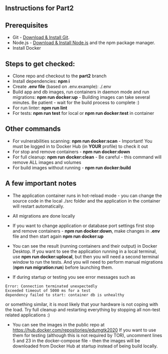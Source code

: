 ## Instructions for Part2

## Prerequisites

- Git - [Download & Install Git](https://git-scm.com/downloads).
- Node.js - [Download & Install Node.js](https://nodejs.org/en/download/) and the npm package manager.
- Install Docker

## Steps to get checked:

- Clone repo and checkout to the **part2** branch
- Install dependencies: **npm i**
- Create **.env file** (based on .env.example):  ./.env 
- Build app and db images, run containers in daemon mode and run migrations: **npm run docker:up** - Building images can take several minutes. Be patient - wait for the build process to complete :) 
- For run linter: **npm run lint**
- For tests: **npm run test** for local or **npm run docker:test** in container 

## Other commands

- For vulnerabilities scanning: **npm run docker:scan** - Important! You must be logged in to Docker Hub (in **YOUR** profile) to check it out
- For stop and remove containers - **npm run docker:down**
- For full cleanup: **npm run docker:clean** - Be careful - this command will remove ALL images and volumes
- For build images without running - **npm run docker:build**

## A few important notes

- The application container runs in hot-reload mode - you can change the source code in the local ./src folder and the application in the container will restart automatically.
- All migrations are done locally
- If you want to change application or database port settings first stop and remove containers - **npm run docker:down**, make changes in **.env** file and then start again **npm run docker:up**  
- You can see the result (running containers and their output) in Docker Desktop. If you want to see the application running in a local terminal, use **npm run docker:uplocal**, but then you will need a second terminal window to run the tests. And you will need to perform manual migrations (**npm run migration:run**) before launching them.

- If during startup or testing you see error messages such as
```
Error: Connection terminated unexpectedly
Exceeded timeout of 5000 ms for a test
dependency failed to start: container db is unhealthy
```
or something similar, it is most likely that your hardware is not coping with the load. Try full cleanup and restarting everything by stopping all non-test related applications :) 

- You can see the images in the public repo at https://hub.docker.com/repositories/edumgtk2020 If you want to use them for testing (although this is not required by TOR), uncomment lines 5 and 23 in the docker-compose file - then the images will be downloaded from Docker Hub at startup instead of being build locally. 



